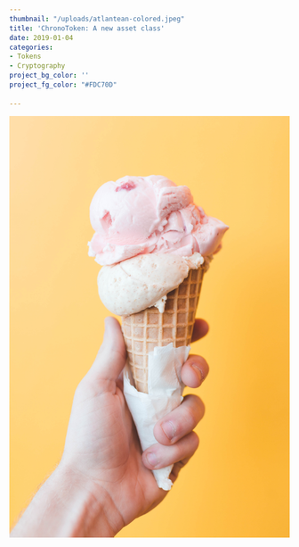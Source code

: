 ```yaml
---
thumbnail: "/uploads/atlantean-colored.jpeg"
title: 'ChronoToken: A new asset class'
date: 2019-01-04
categories:
- Tokens
- Cryptography
project_bg_color: ''
project_fg_color: "#FDC70D"

---
```

![](/uploads/ian-dooley-281897-unsplash.jpg)